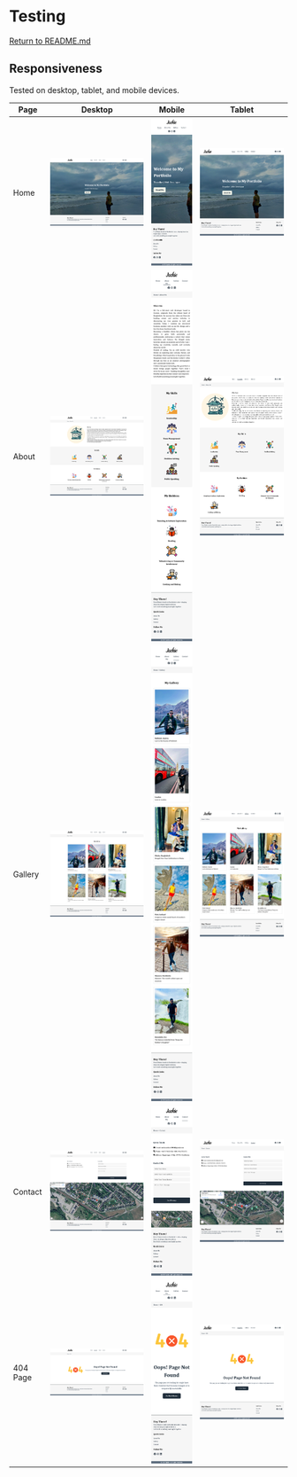 # Testing

[Return to README.md](README.md)




## Responsiveness

Tested on desktop, tablet, and mobile devices.

| Page | Desktop | Mobile | Tablet |
| --- | --- | --- | --- |
| Home | ![screenshot](/assets/testing/responsive/home-desktop.png) | ![screenshot](/assets/testing/responsive/home-mobile.png) | ![screenshot](/assets/testing/responsive/home-tablet.png) |
| About | ![screenshot](/assets/testing/responsive/about-desktop.png) | ![screenshot](/assets/testing/responsive/about-mobile.png) | ![screenshot](/assets/testing/responsive/about-tablet.png) |
| Gallery | ![screenshot](/assets/testing/responsive/gallery-desktop.png) | ![screenshot](/assets/testing/responsive/gallery-mobile.png) | ![screenshot](/assets/testing/responsive/gallery-tablet.png) |
| Contact | ![screenshot](/assets/testing/responsive/contact-desktop.png) | ![screenshot](/assets/testing/responsive/contact-mobile.png) | ![screenshot](/assets/testing/responsive/contact-tablet.png) |
| 404 Page | ![screenshot](/assets/testing/responsive/404-desktop.png) | ![screenshot](/assets/testing/responsive/404-mobile.png) | ![screenshot](/assets/testing/responsive/404-tablet.png) |

